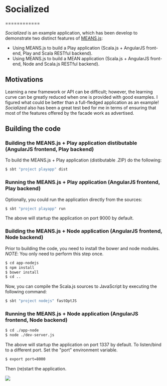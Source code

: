 # Socialized
============

_Socialized_ is an example application, which has been develop to demonstrate two distinct features of [MEANS.js](https://github.com/ldaniels528/MEANS.js):
* Using MEANS.js to build a Play application (Scala.js + AngularJS front-end, Play and Scala RESTful backend).
* Using MEANS.js to build a MEAN application (Scala.js + AngularJS front-end, Node and Scala.js RESTful backend). 

## Motivations

Learning a new framework or API can be difficult; however, the learning curve can be greatly reduced when one is provided
with good examples. I figured what could be better than a full-fledged application as an example! _Socialized_ also has 
been a great test bed for me in terms of ensuring that most of the features offered by the facade work as advertised.

## Building the code

### Building the MEANS.js + Play application distibutable (AngularJS frontend, Play backend)

To build the MEANS.js + Play application (distibutable .ZIP) do the following:

```bash
$ sbt "project playapp" dist
```

### Running the MEANS.js + Play application (AngularJS frontend, Play backend)

Optionally, you could run the application directly from the sources:

```bash
$ sbt "project playapp" run
```

The above will startup the application on port 9000 by default.

### Building the MEANS.js + Node application (AngularJS frontend, Node backend)

Prior to building the code, you need to install the bower and node modules. 
*NOTE*: You only need to perform this step once.

```bash
$ cd app-nodejs
$ npm install
$ bower install
$ cd ..
```

Now, you can compile the Scala.js sources to JavaScript by executing the following command:

```bash
$ sbt "project nodejs" fastOptJS
```

### Running the MEANS.js + Node application (AngularJS frontend, Node backend)

```bash
$ cd ./app-node
$ node ./dev-server.js    
```

The above will startup the application on port 1337 by default. To listen/bind to a different port. Set the "port" environment
variable.

```bash
$ export port=8000
```

Then (re)start the application.

<img src="https://github.com/ldaniels528/socialized/blob/master/socialized.png">